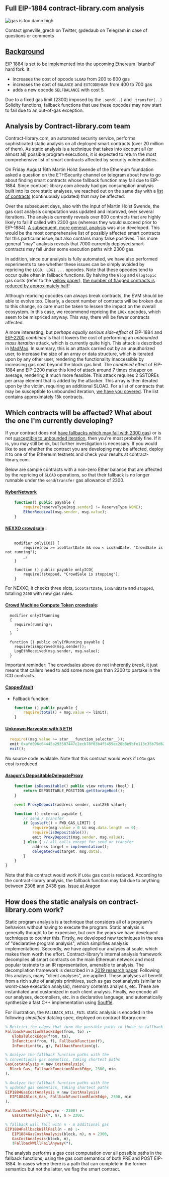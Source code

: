 ## Full EIP-1884 contract-library.com analysis

![gas is too damn high](https://opimedia.azureedge.net/-/media/Images/MEN/Editorial/Blogs/Ask-Our-Experts/Why-Is-Gas-Suddenly-So-Expensive/gas-prices1.gif?la=en&hash=78FE781F98614F6BC2135F56B4C5D85165DD32E5 "gas is too damn high :)")

Contact @neville_grech on Twitter, @dedaub on Telegram in case of questions or comments

## [Background](https://github.com/holiman/eip-1884-security/blob/master/README.md#background)

[EIP 1884](https://eips.ethereum.org/EIPS/eip-1884) is set to be implemented into the upcoming Ethereum 'Istanbul' hard fork. It:

- increases the cost of opcode `SLOAD` from 200 to 800 gas
- increases the cost of `BALANCE` and `EXTCODEHASH` from 400 to 700 gas
- adds a new opcode `SELFBALANCE` with cost 5.

Due to a fixed gas limit (2300) imposed by the `.send(..)` and `.transfer(..)` Solidity functions, fallback functions that
use these opcodes may now start to fail due to an out-of-gas exception.

## Analysis by Contract-library.com team
Contract-library.com, an automated security service, performs sophisticated static analysis on all deployed smart contracts (over 20 million of them). As static analysis is a technique that takes into account all (or almost all) possible program executions, it is expected to return the most comprehensive list of smart contracts affected by security vulnerabilities.

On Friday August 16th Martin Holst Swende of the Ethereum foundation asked a question on the ETHSecurity channel on telegram about how to go about finding smart contracts whose fallback function may fail due to EIP-1884. Since contract-library.com already had gas consumption analysis built into its core static analyses, we reached out on the same day with a [list of contracts](https://contract-library.com/?w=FALLBACK_WILL_FAIL) (continuously updated) that may be affected.


Over the subsequent days, also with the input of Martin Holst Swende, the gas cost analysis computation was updated and improved, over several iterations. The analysis currently reveals over 800 contracts that are highly likely to fail if called with 2300 gas (whereas they would succeed prior to EIP-1884). [A subsequent, more general, analysis](https://contract-library.com/?w=FALLBACK_MAY_FAIL) was also developed. This would be the most comprehensive list of possibly affected smart contracts for this particular issue, but also contains many false positives. This more general "may" analysis reveals that 7000 currently deployed smart contracts may fail under some execution paths with 2300 gas.

In addition, since our analysis is fully automated, we have also performed experiments to see whether these issues can be simply avoided by repricing the `LOG0, LOG1 ...` opcodes. Note that these opcodes tend to occur quite often in fallback functions. By halving the `Glog` and `Glogtopic` gas costs (refer to the [yellow paper](https://ethereum.github.io/yellowpaper/paper.pdf)), [the number of flagged contracts is reduced by approximately half](https://contract-library.com/?w=FALLBACK_WILL_FAIL%20(cheap%20LOG))!

Although repricing opcodes can always break contracts, the EVM should be able to evolve too. Clearly, a decent number of
contracts will be broken due to this change, so care must be taken to lessen the impact on the overall ecosystem.
In this case, we recommend repricing the `LOGx` opcodes, which seem to be mispriced anyway. This way, there will be
fewer contracts affected.

A more interesting, but *perhaps equally serious side-effect* of EIP-1884 and [EIP-2200](https://github.com/ethereum/EIPs/blob/e4d4ea348e06c54d0075c400dc7b72430d427ff1/EIPS/eip-2200.md) *combined* is that it lowers the cost of performing an *unbounded mass iteration* attack, which is currently quite high. This attack is described in [MadMax](https://www.nevillegrech.com/assets/pdf/madmax-oopsla18.pdf). In summary, this is an attack carried out by an unauthorized user, to increase the size of an array or data structure, which is iterated upon by any other user, rendering the functionality inaccessible by increasing gas cost beyond the block gas limit. The *combined* effect of EIP-1884 and EIP-2200 make this kind of attack around 7 times cheaper on average, rendering it much more feasible. This attack requires 2 SSTOREs per array element that is added by the attacker. This array is then iterated upon by the victim, requiring an additional SLOAD. For a list of contracts that may be susceptible to unbounded iteration, [we have you covered](https://contract-library.com/?w=DoS%20(Unbounded%20Operation)). The list contains approximately 15k contracts.

## Which contracts will be affected? What about the one I'm currently developing?
If your contract does not [have fallbacks which may fail with 2300 gas](https://contract-library.com/?w=FALLBACK_MAY_FAIL)) or is not [susceptible to unbounded iteration](https://contract-library.com/?w=DoS%20(Unbounded%20Operation)), then you're most probably fine. If it is, you may still be ok, but further investigation is necessary. If you would like to see whether the contract you are developing may be affected, deploy it to one of the Ethereum testnets and check your results at contract-library.com.

Below are sample contracts with a non-zero Ether balance that are affected by the repricing of `SLOAD` operations, so that their fallback is no longer runnable under the `send`/`transfer` gas allowance of 2300.

#### [KyberNetwork](https://contract-library.com/contracts/Ethereum/0x9ae49c0d7f8f9ef4b864e004fe86ac8294e20950)
```js
    function() public payable {
        require(reserveType[msg.sender] != ReserveType.NONE);
        EtherReceival(msg.sender, msg.value);
    }
```
#### [NEXXO crowdsale](https://contract-library.com/contracts/Ethereum/0x2c7fa71e31c0c6bb9f21fc3c098ac2c53f8598cc) :

```

    modifier onlyICO() {
        require(now >= icoStartDate && now < icoEndDate, "CrowdSale is not running");
        _;
    }

    function () public payable onlyICO{
        require(!stopped, "CrowdSale is stopping");
    }

```
For NEXXO, it checks three slots, `icoStartDate`, `icoEndDate` and `stopped`, totalling `2400` with new gas rules. 


#### [Crowd Machine Compute Token crowdsale](https://contract-library.com/contracts/Ethereum/0x5fe56cb82b3d88b6e37d3a9dba8f5b40b28dda7e):
```
  modifier onlyIfRunning
  {
    require(running);
    _;
  }

  function () public onlyIfRunning payable {
    require(isApproved(msg.sender));
    LogEthReceived(msg.sender, msg.value);
  }

```
Important reminder: The crowdsales above do not inherently _break_, it just means that callers need to add some more gas than 2300 to partake in the ICO contracts. 


#### [CappedVault](https://contract-library.com/contracts/Ethereum/0x91b9d2835ad914bc1dcfe09bd1816febd04fd689)
- Fallback function:
```js
    function () public payable {
        require(total() + msg.value <= limit);
    }
```
#### [Unknown Harvester with 5 ETH](https://contract-library.com/contracts/Ethereum/0x1347bb1cef4bf0db92294c1b52a22f190eaa04ac)
```js
  require((msg.value >= stor___function_selector__));
  emit 0xafd096c64445a293507447c2ecb78f03b4f5459ec28b8e9bfe113c35b75d624a(address(msg.sender), msg.value, 0x447);
  exit();
```
No source code available. Note that this contract would work if `LOGx` gas cost is reduced.

#### [Aragon's DepositableDelegateProxy](https://contract-library.com/contracts/Ethereum/0x0a74d136fafed0f8d58ce4b7307283695ec7a0b6)
```js
    function isDepositable() public view returns (bool) {
        return DEPOSITABLE_POSITION.getStorageBool();
    }

    event ProxyDeposit(address sender, uint256 value);

    function () external payable {
        // send / transfer
        if (gasleft() < FWD_GAS_LIMIT) {
            require(msg.value > 0 && msg.data.length == 0);
            require(isDepositable());
            emit ProxyDeposit(msg.sender, msg.value);
        } else { // all calls except for send or transfer
            address target = implementation();
            delegatedFwd(target, msg.data);
        }
    }
}
```
Note that this contract would work if `LOGx` gas cost is reduced. According to the contract-library analysis, the fallback function may fail due to anything between 2308 and 2438 gas. [Issue at Aragon](https://github.com/aragon/aragonOS/issues/549)

## How does the static analysis on contract-library.com work?

Static program analysis is a technique that considers all of a program's behaviors without having to execute the program. Static analysis is generally thought to be expensive, but over the years we have developed techniques to counter this. Firstly, we developed new techniques in the area of "declarative program analysis", which simplifies analysis implementations. Secondly, we have applied our analyses at scale, which makes them worth the effort. Contract-library's internal analysis framework decompiles all smart contracts on the main Ethereum network and most popular testnets to an IR representation, amenable to analysis. The decompilation framework is described in a [2019 research paper](https://www.nevillegrech.com/assets/pdf/gigahorse-icse.pdf). Following this analysis, many "client analyses", are applied. These analyses all benefit from a rich suite of analysis primitives, such as gas cost analysis (similar to worst-case execution analysis), memory contents analysis, etc. These are instantiated and customized in each client analysis. Finally, we encode all our analyses, decompilers, etc. in a declarative language, and automatically synthesize a fast C++ implementation using [Soufflé](https://souffle-lang.github.io/).

For illustration, the `FALLBACK_WILL_FAIL` static analysis is encoded in the following *simplified* datalog spec, deployed on contract-library.com:

```prolog
% Restrict the edges that form the possible paths to those in fallback functions
FallbackFunctionBlockEdge(from, to) :-
   GlobalBlockEdge(from, to), 
   InFunction(from, f), FallbackFunction(f),
   InFunction(to, g), FallbackFunction(g).

% Analyze the fallback function paths with the
% conventional gas semantics, taking shortest paths
GasCostAnalysis = new CostAnalysis(
  Block_Gas, FallbackFunctionBlockEdge, 2300, min
).

% Analyze the fallback function paths with the
% updated gas semantics, taking shortest paths
EIP1884GasCostAnalysis = new CostAnalysis(
  EIP1884Block_Gas, FallbackFunctionBlockEdge, 2300, min
).

FallbackWillFailAnyway(n - 2300) :-
   GasCostAnalysis(*, n), n > 2300.

% fallback will fail with n - m additional gas
EIP1884FallbackWillFail(n - m) :-
   EIP1884GasCostAnalysis(block, n), n > 2300,
   GasCostAnalysis(block, m),
   !FallbackWillFailAnyway(*).
``` 

The analysis performs a gas cost computation over all possible paths in the fallback functions, using the gas cost semantics of both PRE and POST EIP-1884. In cases where there is a path that can complete in the former semantics but not the latter, we flag the smart contract.
